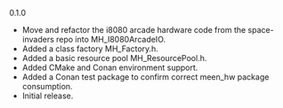 0.1.0
* Move and refactor the i8080 arcade hardware code
  from the space-invaders repo into MH_I8080ArcadeIO.
* Added a class factory MH_Factory.h.
* Added a basic resource pool MH_ResourcePool.h. 
* Added CMake and Conan environment support.
* Added a Conan test package to confirm correct
  meen_hw package consumption.
* Initial release.